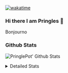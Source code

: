 [![wakatime](https://wakatime.com/badge/user/abd317df-612e-44b4-8787-15db7b574b2f.svg)](https://wakatime.com/@abd317df-612e-44b4-8787-15db7b574b2f)
### Hi there I am Pringles 👋

Bonjourno

### Github Stats
![PringlePot' Github Stats](https://github-readme-stats.vercel.app/api?username=PringlePot&show_icons=true&theme=dark&count_private=true)

<details>
  <summary>Detailed Stats</summary>
    
<!--START_SECTION:waka-->
![Code Time](http://img.shields.io/badge/Code%20Time-414%20hrs%2051%20mins-blue)

![Profile Views](http://img.shields.io/badge/Profile%20Views-5-blue)

![Lines of code](https://img.shields.io/badge/From%20Hello%20World%20I%27ve%20Written-110%20Thousand%20lines%20of%20code-blue)

**🐱 My GitHub Data** 

> 🏆 133 Contributions in the Year 2022
 > 
> 📦 90.6 kB Used in GitHub's Storage 
 > 
> 💼 Opted to Hire
 > 
> 📜 10 Public Repositories 
 > 
> 🔑 11 Private Repositories  
 > 
**I'm an Early 🐤** 

```text
🌞 Morning    139 commits    ████░░░░░░░░░░░░░░░░░░░░░   18.12% 
🌆 Daytime    320 commits    ██████████░░░░░░░░░░░░░░░   41.72% 
🌃 Evening    308 commits    ██████████░░░░░░░░░░░░░░░   40.16% 
🌙 Night      0 commits      ░░░░░░░░░░░░░░░░░░░░░░░░░   0.0%

```
📅 **I'm Most Productive on Sunday** 

```text
Monday       167 commits    █████░░░░░░░░░░░░░░░░░░░░   21.77% 
Tuesday      70 commits     ██░░░░░░░░░░░░░░░░░░░░░░░   9.13% 
Wednesday    76 commits     ██░░░░░░░░░░░░░░░░░░░░░░░   9.91% 
Thursday     94 commits     ███░░░░░░░░░░░░░░░░░░░░░░   12.26% 
Friday       49 commits     █░░░░░░░░░░░░░░░░░░░░░░░░   6.39% 
Saturday     135 commits    ████░░░░░░░░░░░░░░░░░░░░░   17.6% 
Sunday       176 commits    █████░░░░░░░░░░░░░░░░░░░░   22.95%

```


📊 **This Week I Spent My Time On** 

```text
⌚︎ Time Zone: Europe/Amsterdam

💬 Programming Languages: 
Go                       9 hrs 3 mins        ████████████░░░░░░░░░░░░░   48.95% 
TypeScript               7 hrs 18 mins       █████████░░░░░░░░░░░░░░░░   39.45% 
CSS                      52 mins             █░░░░░░░░░░░░░░░░░░░░░░░░   4.72% 
HTML                     34 mins             ░░░░░░░░░░░░░░░░░░░░░░░░░   3.14% 
Docker                   13 mins             ░░░░░░░░░░░░░░░░░░░░░░░░░   1.24%

🔥 Editors: 
GoLand                   10 hrs 42 mins      ██████████████░░░░░░░░░░░   57.86% 
WebStorm                 7 hrs 37 mins       ██████████░░░░░░░░░░░░░░░   41.13% 
Sublime Text             11 mins             ░░░░░░░░░░░░░░░░░░░░░░░░░   1.01%

🐱‍💻 Projects: 
Backend                  8 hrs 42 mins       ███████████░░░░░░░░░░░░░░   47.05% 
Frontend                 7 hrs 48 mins       ██████████░░░░░░░░░░░░░░░   42.14% 
Viewer                   1 hr 59 mins        ██░░░░░░░░░░░░░░░░░░░░░░░   10.79% 
Unknown Project          0 secs              ░░░░░░░░░░░░░░░░░░░░░░░░░   0.02%

💻 Operating System: 
Windows                  18 hrs 20 mins      ████████████████████████░   98.99% 
Mac                      11 mins             ░░░░░░░░░░░░░░░░░░░░░░░░░   1.01%

```

**I Mostly Code in Java** 

```text
Java                     7 repos             ███████████░░░░░░░░░░░░░░   43.75% 
JavaScript               2 repos             ███░░░░░░░░░░░░░░░░░░░░░░   12.5% 
TypeScript               2 repos             ███░░░░░░░░░░░░░░░░░░░░░░   12.5% 
Python                   1 repo              █░░░░░░░░░░░░░░░░░░░░░░░░   6.25% 
Kotlin                   1 repo              █░░░░░░░░░░░░░░░░░░░░░░░░   6.25%

```


**Timeline**

![Chart not found](https://raw.githubusercontent.com/PringlePot/PringlePot/main/charts/bar_graph.png) 


 Last Updated on 16/02/2022 00:42:01 UTC
<!--END_SECTION:waka-->

</details>
